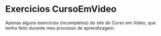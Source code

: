 # Exercicios CursoEmVideo
 Apenas alguns exercícios (incompletos) do site do Curso em Vídeo, que tenho feito durante meu processo de aprendizagem.
